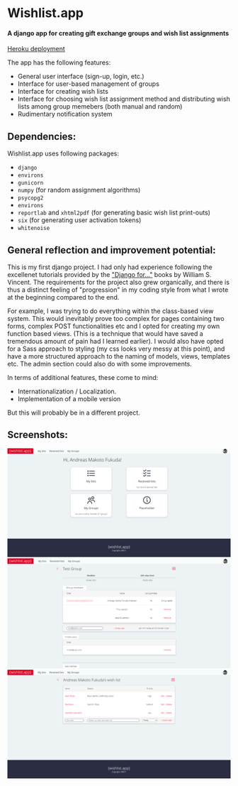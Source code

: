 # Wishlist.app
#### A django app for creating gift exchange groups and wish list assignments
[Heroku deployment](https://stormy-harbor-20992.herokuapp.com/)

The app has the following features:
* General user interface (sign-up, login, etc.)
* Interface for user-based management of groups
* Interface for creating wish lists
* Interface for choosing wish list assignment method and distributing wish lists among group memebers (both manual and random)
* Rudimentary notification system

## Dependencies:
Wishlist.app uses following packages:
* `django`
* `environs`
* `gunicorn`
* `numpy` (for random assignment algorithms)
* `psycopg2`
* `environs`
* `reportlab` and `xhtml2pdf` (for generating basic wish list print-outs)
* `six` (for generating user activation tokens)
* `whitenoise`


## General reflection and improvement potential:
This is my first django project. I had only had experience following the excellenet tutorials provided by the ["Django for..."](http://wsvincent.com/books/) books by William S. Vincent. The requirements for the project also grew organically, and there is thus a distinct feeling of "progression" in my coding style from what I wrote at the beginning compared to the end.

For example, I was trying to do everything within the class-based view system. This would inevitably prove too complex for pages containing two forms, complex POST functionalities etc and I opted for creating my own function based views. (This is a technique that would have saved a tremendous amount of pain had I learned earlier). I would also have opted for a Sass approach to styling (my css looks very messy at this point), and have a more structured approach to the naming of models, views, templates etc. The admin section could also do with some improvements.

In terms of additional features, these come to mind:
* Internationalization / Localization.
* Implementation of a mobile version

But this will probably be in a different project.

## Screenshots:
![Screenshot1](screenshot.png?raw=true "Screenshot 1")
![Screenshot2](screenshot2.png?raw=true "Screenshot 2")
![Screenshot3](screenshot3.png?raw=true "Screenshot 3")